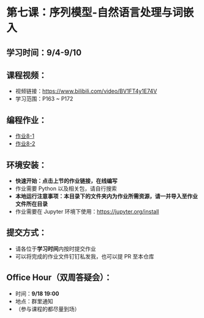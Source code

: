 # 第七课：序列模型-自然语言处理与词嵌入

## 学习时间：9/4-9/10

## 课程视频：
- 视频链接：https://www.bilibili.com/video/BV1FT4y1E74V
- 学习范围：P163 ~ P172

## 编程作业：
- [作业8-1](https://mybinder.org/v2/gh/swowk/DL-NLP-LLM-L1/95d05b73f99a83a71bea9c6350d38bf3cd90f1d1?urlpath=lab%2Ftree%2F7.%E5%BA%8F%E5%88%97%E6%A8%A1%E5%9E%8B-%E8%87%AA%E7%84%B6%E8%AF%AD%E8%A8%80%E5%A4%84%E7%90%86%E4%B8%8E%E8%AF%8D%E5%B5%8C%E5%85%A5%2FEmojify1%2FEmojify-v2.ipynb)
- [作业8-2](https://mybinder.org/v2/gh/swowk/DL-NLP-LLM-L1/95d05b73f99a83a71bea9c6350d38bf3cd90f1d1?urlpath=lab%2Ftree%2F7.%E5%BA%8F%E5%88%97%E6%A8%A1%E5%9E%8B-%E8%87%AA%E7%84%B6%E8%AF%AD%E8%A8%80%E5%A4%84%E7%90%86%E4%B8%8E%E8%AF%8D%E5%B5%8C%E5%85%A5%2FWord%20Vector%20Representation1%2FOperations%20on%20word%20vectors-v2.ipynb)
## 环境安装：
- **快速开始：点击上节的作业链接，在线编写**
- 作业需要 Python 以及相关包，请自行搜索
- **本地运行注意事项：本目录下的文件夹内为作业所需资源，请一并导入至作业文件所在目录**
- 作业需要在 Jupyter 环境下使用：https://jupyter.org/install

## 提交方式：
- 请各位于**学习时间**内按时提交作业
- 可以将完成的作业文件钉钉私发我，也可以提 PR 至本仓库

## Office Hour（双周答疑会）：
- 时间：**9/18 19:00**
- 地点：群里通知
- （参与课程的都尽量到场）

